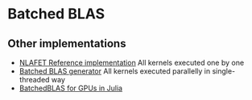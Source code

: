 # Batched BLAS

## Other implementations

- [NLAFET Reference implementation](https://github.com/NLAFET/BBLAS-ref)
  All kernels executed one by one
- [Batched BLAS generator](https://www.r-ccs.riken.jp/labs/lpnctrt/projects/batchedblas/)
  All kernels executed parallelly in single-threaded way
- [BatchedBLAS for GPUs in Julia](https://github.com/JaneliaSciComp/BatchedBLAS.jl/tree/master)
